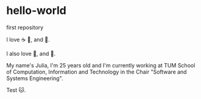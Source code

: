 # hello-world
first repository

I love :coffee: :wine_glass:, and :ice_hockey:.

I also love :pizza:, and :dog:.

My name's Julia, I'm 25 years old and I'm currently working at TUM School of Computation, Information and Technology in the Chair "Software and Systems Engineering". 

Test :cat:.